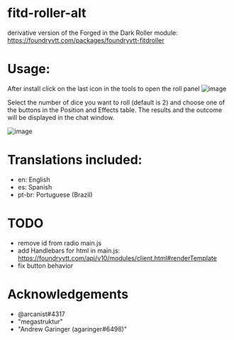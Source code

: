 # fitd-roller-alt
derivative version of the Forged in the Dark Roller module: https://foundryvtt.com/packages/foundryvtt-fitdroller

# Usage:
After install click on the last icon in the tools to open the roll panel
![image](https://user-images.githubusercontent.com/662913/177671969-41c48c61-5317-4895-8cbc-4acdb631d88f.png)

Select the number of dice you want to roll (default is 2) and choose one of the buttons in the Position and Effects table. The results and the outcome will be displayed in the chat window.

![image](https://user-images.githubusercontent.com/662913/177671190-0cc656c2-f0ae-4881-8ffa-a6f63a79a4b9.png)

# Translations included:
- en: English
- es: Spanish
- pt-br: Portuguese (Brazil)


# TODO

- remove id from radio main.js
- add Handlebars for html in main.js: https://foundryvtt.com/api/v10/modules/client.html#renderTemplate
- fix button behavior

# Acknowledgements

- @arcanist#4317 
- "megastruktur"
- "Andrew Garinger (agaringer#6498)"
